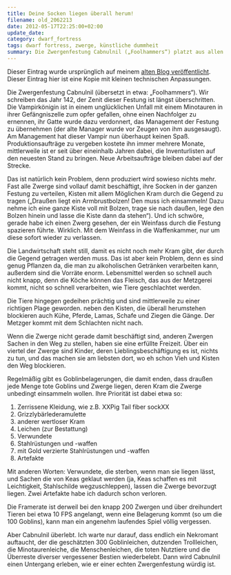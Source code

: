 ```yaml
---
title: Deine Socken liegen überall herum!
filename: old_2062213
date: 2012-05-17T22:25:00+02:00
update_date:
category: dwarf_fortress
tags: dwarf fortress, zwerge, künstliche dummheit
summary: Die Zwergenfestung Cabnulnil („Foolhammers“) platzt aus allen Nähten und die Zwerge lassen ihre löchrigen Socken überall herumliegen.
---
```

Dieser Eintrag wurde ursprünglich auf meinem [alten Blog veröffentlicht](https://stu.blogger.de/stories/2062213/). Dieser Eintrag hier ist eine Kopie mit kleinen technischen Anpassungen.

Die Zwergenfestung Cabnulnil (übersetzt in etwa: „Foolhammers“). Wir schreiben das Jahr 142, der Zenit dieser Festung ist längst überschritten. Die Vampirkönigin ist in einem unglücklichen Unfall mit einem Minotauren in ihrer Gefängniszelle zum opfer gefallen, ohne einen Nachfolger zu ernennen, ihr Gatte wurde dazu verdonnert, das Management der Festung zu übernehmen (der alte Manager wurde vor Zeugen von ihm ausgesaugt). Am Management hat dieser Vampir nun überhaupt keinen Spaß. Produktionsaufträge zu vergeben kostete ihn immer mehrere Monate, mittlerweile ist er seit über eineinhalb Jahren dabei, die Inventurlisten auf den neuesten Stand zu bringen. Neue Arbeitsaufträge bleiben dabei auf der Strecke.

Das ist natürlich kein Problem, denn produziert wird sowieso nichts mehr. Fast alle Zwerge sind vollauf damit beschäftigt, ihre Socken in der ganzen Festung zu verteilen, Kisten mit allem Möglichen Kram durch die Gegend zu tragen („Draußen liegt ein Armbrustbolzen! Den muss ich einsammeln! Dazu nehme ich eine ganze Kiste voll mit Bolzen, trage sie nach daußen, lege den Bolzen hinein und lasse die Kiste dann da stehen“). Und ich schwöre, gerade habe ich einen Zwerg gesehen, der ein Weinfass durch die Festung spazieren führte. Wirklich. Mit dem Weinfass in die Waffenkammer, nur um diese sofort wieder zu verlassen.

Die Landwirtschaft steht still, damit es nicht noch mehr Kram gibt, der durch die Gegend getragen werden muss. Das ist aber kein Problem, denn es sind genug Pflanzen da, die man zu alkoholischen Getränken verarbeiten kann, außerdem sind die Vorräte enorm. Lebensmittel werden so schnell auch nicht knapp, denn die Köche können das Fleisch, das aus der Metzgerei kommt, nicht so schnell verarbeiten, wie Tiere geschlachtet werden.

Die Tiere hingegen gedeihen prächtig und sind mittlerweile zu einer richtigen Plage geworden. neben den Kisten, die überall herumstehen blockieren auch Kühe, Pferde, Lamas, Schafe und Ziegen die Gänge. Der Metzger kommt mit dem Schlachten nicht nach.

Wenn die Zwerge nicht gerade damit beschäftigt sind, anderen Zwergen Sachen in den Weg zu stellen,  haben sie eine erfüllte Freizeit. Über ein viertel der Zwerge sind Kinder, deren Lieblingsbeschäftigung es ist, nichts zu tun, und das machen sie am liebsten dort, wo eh schon Vieh und Kisten den Weg blockieren.

Regelmäßig gibt es Goblinbelagerungen, die damit enden, dass draußen jede Menge tote Goblins und Zwerge liegen, deren Kram die Zwerge unbedingt einsammeln wollen. Ihre Priorität ist dabei etwa so:

1. Zerrissene Kleidung, wie z.B. XXPig Tail fiber sockXX
2. Grizzlybärlederamulette
3. anderer wertloser Kram
4. Leichen (zur Bestattung)
5. Verwundete
6. Stahlrüstungen und -waffen
7. mit Gold verzierte Stahlrüstungen und -waffen
8. Artefakte

Mit anderen Worten: Verwundete, die sterben, wenn man sie liegen lässt, und Sachen die von Keas geklaut werden (ja, Keas schaffen es mit Leichtigkeit, Stahlschilde wegzuschleppen), lassen die Zwerge bevorzugt liegen. Zwei Artefakte habe ich dadurch schon verloren.

Die Framerate ist derweil bei den knapp 200 Zwergen und über dreihundert Tieren bei etwa 10 FPS angelangt, wenn eine Belagerung kommt (so um die 100 Goblins), kann man ein angenehm laufendes Spiel völlig vergessen.

Aber Cabnulnil überlebt. Ich warte nur darauf, dass endlich ein Nekromant auftaucht, der die geschätzten 300 Goblinleichen, dutzenden Trollleichen, die Minotaurenleiche, die Menschenleichen, die toten Nutztiere und die Überreste diverser vergessener Bestien wiederbelebt. Dann wird Cabnulnil einen Untergang erleben, wie er einer echten Zwergenfestung würdig ist.
